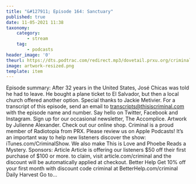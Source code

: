 ```yaml
---
title: "&#127911; Episode 164: Sanctuary"
published: true
date: 11-05-2021 11:38
taxonomy:
    category:
        - stream
    tag:
        - podcasts
header_image: '0'
theurl: https://dts.podtrac.com/redirect.mp3/dovetail.prxu.org/criminal/86ec60eb-f6bd-4d29-a3ae-d4db4359706e/Episode_164_Sanctuary_Part_1.mp3
image: artwork-resized.png
template: item
--- 
```

Episode summary: After 32 years in the United States, José Chicas was told he had to leave. He bought a plane ticket to El Salvador, but then a local church offered another option. Special thanks to Jackie Metivier. For a transcript of this episode, send an email to transcripts@thisiscriminal.com with the episode name and number. Say hello on Twitter, Facebook and Instagram. Sign up for our occasional newsletter, The Accomplice. Artwork by Julienne Alexander. Check out our online shop. Criminal is a proud member of Radiotopia from PRX. Please review us on Apple Podcasts! It’s an important way to help new listeners discover the show: iTunes.com/CriminalShow. We also make This is Love and Phoebe Reads a Mystery. Sponsors: Article Article is offering our listeners $50 off their first purchase of $100 or more. to claim, visit article.com/criminal and the discount will be automatically applied at checkout. Better Help Get 10% off your first month with discount code criminal at BetterHelp.com/criminal Daily Harvest Go to…
